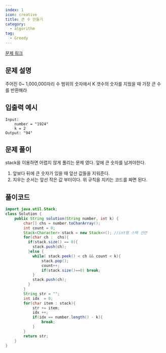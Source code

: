 ```yaml
---
index: 1
icon: creative
title: 큰 수 만들기
category:
  - algorithm
tag:
  - Greedy
---
```


[문제 링크](https://programmers.co.kr/learn/courses/30/lessons/42883)

## 문제 설명

주어진 0~ 1,000,000자리 수 범위의 숫자에서 K 갯수의 숫자를 지웠을 때 가장 큰 수를 반환해라

## 입출력 예시

```
Input:
	number = "1924"
	k = 2
Output: "94"

```

## 문제 풀이

stack을 이용하면 어렵지 않게 풀리는 문제 였다. 앞에 큰 숫자를 남겨야한다.

1. 앞보다 뒤에 큰 숫자가 있을 때 앞선 값들을 지워준다.
2. 지우는 순서는 앞선 작은 값 부터이다. 위 규칙을 지키는 코드를 짜면 된다.

## 풀이코드

```java
import java.util.Stack;
class Solution {
    public String solution(String number, int k) {
        char[] chs = number.toCharArray();
        int count = 0;
        Stack<Character> stack = new Stack<>(); //int형 스택 선언
        for(char ch :  chs){
          if(stack.size() == 0){
            stack.push(ch);
          }else {
            while( stack.peek() < ch && count < k){
                stack.pop();
                count++;
                if(stack.size()==0) break;
            }
            stack.push(ch);
          }
        }
        String str = "";
        int idx  = 0;
        for(char item : stack){
            str += item;
            idx ++;
            if(idx == number.length() - k){
                break;
            }
        }
        return str;
    }
}
```
